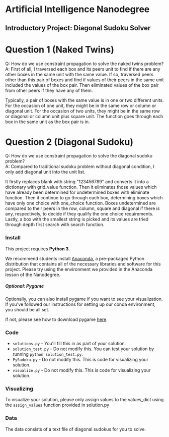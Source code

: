 # Artificial Intelligence Nanodegree
## Introductory Project: Diagonal Sudoku Solver

# Question 1 (Naked Twins)
Q: How do we use constraint propagation to solve the naked twins problem?  
A: 
First of all, I traversed each box and its peers unit to find if there are any other boxes in the same unit with the same value. If so, traversed peers other than this pair of boxes and find if values of their peers in the same unit included the values of the box pair. Then eliminated values of the box pair from other peers if they have any of them. 

Typically, a pair of boxes with the same value is in one or two different units. For the occasion of one unit, they might be in the same row or column or diagonal unit. For the occasion of two units, they might be in the same row or diagonal or column unit plus square unit. The function goes through each box in the same unit as the box pair is in. 

# Question 2 (Diagonal Sudoku)
Q: How do we use constraint propagation to solve the diagonal sudoku problem?  
A: Compared to traditional sudoku problem without diagonal condition, I only add diagonal unit into the unit list.

It firstly replaces blank with string "123456789" and converts it into a dictionary with grid_value function. Then it eliminates those values which have already been determined for undetermined boxes with eliminate function. Then it continue to go through each box, determining boxes which have only one choice with one_choice function. Boxes undetermined are compared to their peers in the row, column, square and diagonal if there is any, respectively, to decide if they qualify the one choice requirements. Lastly, a box with the smallest string is picked and its values are tried through depth first search with search function. 


### Install

This project requires **Python 3**.

We recommend students install [Anaconda](https://www.continuum.io/downloads), a pre-packaged Python distribution that contains all of the necessary libraries and software for this project. 
Please try using the environment we provided in the Anaconda lesson of the Nanodegree.

##### Optional: Pygame

Optionally, you can also install pygame if you want to see your visualization. If you've followed our instructions for setting up our conda environment, you should be all set.

If not, please see how to download pygame [here](http://www.pygame.org/download.shtml).

### Code

* `solutions.py` - You'll fill this in as part of your solution.
* `solution_test.py` - Do not modify this. You can test your solution by running `python solution_test.py`.
* `PySudoku.py` - Do not modify this. This is code for visualizing your solution.
* `visualize.py` - Do not modify this. This is code for visualizing your solution.

### Visualizing

To visualize your solution, please only assign values to the values_dict using the ```assign_values``` function provided in solution.py

### Data

The data consists of a text file of diagonal sudokus for you to solve.
